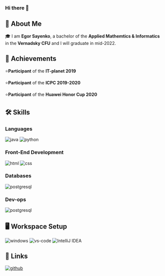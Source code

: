 ### Hi there 👋


## 🚀  About Me

🎓 I am **Egor Sayenko**, a bachelor of the **Applied Mathemtics & Informatics** in the **Vernadsky CFU** and I will graduate in mid-2022.

## 🏅  Achievements

⭐**Participant** of the **IT-planet 2019**

⭐**Participant** of the **ICPC  2019-2020**

⭐**Participant** of the **Huawei Honor Cup 2020**

## 🛠️ Skills

### Languages
![java](https://img.shields.io/badge/Java-ED8B00?style=for-the-badge&logo=java&logoColor=white)
![python](https://img.shields.io/badge/Python-3776AB?style=for-the-badge&logo=python&logoColor=white)

### Front-End Development

![html](https://img.shields.io/badge/HTML5-E34F26?style=for-the-badge&logo=html5&logoColor=white)
![css](https://img.shields.io/badge/CSS3-1572B6?style=for-the-badge&logo=css3&logoColor=white)

### Databases
![postgresql](https://img.shields.io/badge/PostgreSQL-316192?style=for-the-badge&logo=postgresql&logoColor=white)

### Dev-ops
![postgresql](https://img.shields.io/badge/-Docker-fff?&logo=Docker)

## 🖥️ Workspace Setup
![windows](https://img.shields.io/badge/Windows_10-0078D6?style=for-the-badge&logo=windows&logoColor=white)
![vs-code](https://img.shields.io/badge/VS_Code-007ACC?style=for-the-badge&logo=Visual-Studio-Code&logoColor=white)
![IntelliJ IDEA](https://img.shields.io/badge/IntelliJIDEA-000000.svg?style=for-the-badge&logo=intellij-idea&logoColor=white)

## 🔗 Links
[![github](https://img.shields.io/badge/GitHub-000000?style=for-the-badge&logo=GitHub&logoColor=white)](https://github.com/deservegirl)
<!--
**deservegirl/deservegirl** is a ✨ _special_ ✨ repository because its `README.md` (this file) appears on your GitHub profile.

Here are some ideas to get you started:

- 🔭 I’m currently working on ...
- 🌱 I’m currently learning ...
- 👯 I’m looking to collaborate on ...
- 🤔 I’m looking for help with ...
- 💬 Ask me about ...
- 📫 How to reach me: ...
- 😄 Pronouns: ...
- ⚡ Fun fact: ...
-->
